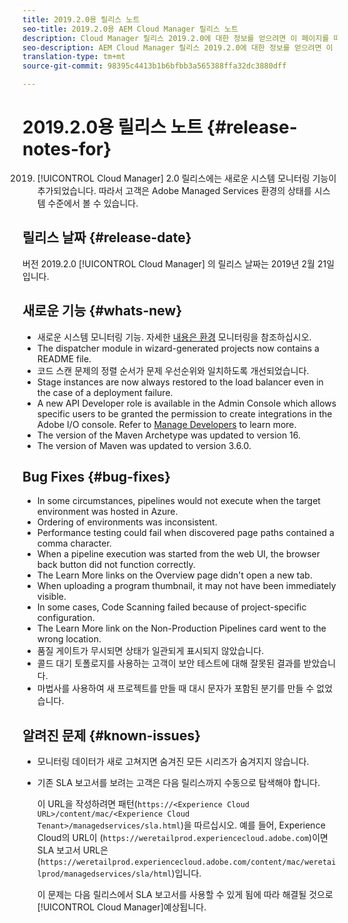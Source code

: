 ```yaml
---
title: 2019.2.0용 릴리스 노트
seo-title: 2019.2.0용 AEM Cloud Manager 릴리스 노트
description: Cloud Manager 릴리스 2019.2.0에 대한 정보를 얻으려면 이 페이지를 따르십시오.
seo-description: AEM Cloud Manager 릴리스 2019.2.0에 대한 정보를 얻으려면 이 페이지를 따르십시오.
translation-type: tm+mt
source-git-commit: 98395c4413b1b6bfbb3a565388ffa32dc3880dff

---
```



# 2019.2.0용 릴리스 노트 {#release-notes-for}

2019. [!UICONTROL Cloud Manager] 2.0 릴리스에는 새로운 시스템 모니터링 기능이 추가되었습니다. 따라서 고객은 Adobe Managed Services 환경의 상태를 시스템 수준에서 볼 수 있습니다.


## 릴리스 날짜 {#release-date}

버전 2019.2.0 [!UICONTROL Cloud Manager] 의 릴리스 날짜는 2019년 2월 21일입니다.

## 새로운 기능 {#whats-new}

* 새로운 시스템 모니터링 기능. 자세한 [내용은 환경](monitor-your-environments.md) 모니터링을 참조하십시오.
* The dispatcher module in wizard-generated projects now contains a README file.
* 코드 스캔 문제의 정렬 순서가 문제 우선순위와 일치하도록 개선되었습니다.
* Stage instances are now always restored to the load balancer even in the case of a deployment failure.
* A new API Developer role is available in the Admin Console which allows specific users to be granted the permission to create integrations in the Adobe I/O console. Refer to [Manage Developers](https://www.adobe.com/go/aac_api_prod_learn) to learn more.
* The version of the Maven Archetype was updated to version 16.
* The version of Maven was updated to version 3.6.0.

## Bug Fixes {#bug-fixes}

* In some circumstances, pipelines would not execute when the target environment was hosted in Azure.
* Ordering of environments was inconsistent.
* Performance testing could fail when discovered page paths contained a comma character.
* When a pipeline execution was started from the web UI, the browser back button did not function correctly.
* The Learn More links on the Overview page didn't open a new tab.
* When uploading a program thumbnail, it may not have been immediately visible.
* In some cases, Code Scanning failed because of project-specific configuration.
* The Learn More link on the Non-Production Pipelines card went to the wrong location.
* 품질 게이트가 무시되면 상태가 일관되게 표시되지 않았습니다.
* 콜드 대기 토폴로지를 사용하는 고객이 보안 테스트에 대해 잘못된 결과를 받았습니다.
* 마법사를 사용하여 새 프로젝트를 만들 때 대시 문자가 포함된 분기를 만들 수 없었습니다.

## 알려진 문제 {#known-issues}

* 모니터링 데이터가 새로 고쳐지면 숨겨진 모든 시리즈가 숨겨지지 않습니다.
* 기존 SLA 보고서를 보려는 고객은 다음 릴리스까지 수동으로 탐색해야 합니다.

   이 URL을 작성하려면 패턴(`https://<Experience Cloud URL>/content/mac/<Experience Cloud Tenant>/managedservices/sla.html`)을 따르십시오. 예를 들어, Experience Cloud의 URL이 (`https://weretailprod.experiencecloud.adobe.com`)이면 SLA 보고서 URL은 (`https://weretailprod.experiencecloud.adobe.com/content/mac/weretailprod/managedservices/sla/html`)입니다.

   이 문제는 다음 릴리스에서 SLA 보고서를 사용할 수 있게 됨에 따라 해결될 것으로 [!UICONTROL Cloud Manager]예상됩니다.
